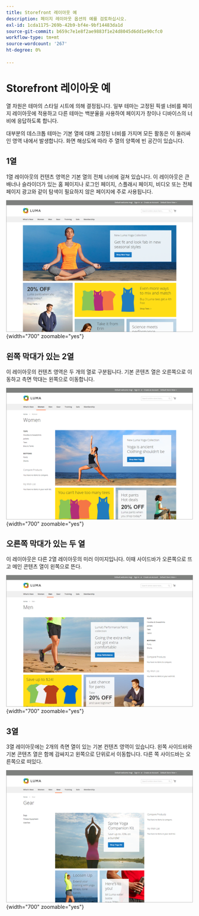 ```yaml
---
title: Storefront 레이아웃 예
description: 페이지 레이아웃 옵션의 예를 검토하십시오.
exl-id: 1cda1175-269b-42b9-bf4e-9bf14483da1d
source-git-commit: b659c7e1e8f2ae9883f1e24d8045d6dd1e90cfc0
workflow-type: tm+mt
source-wordcount: '267'
ht-degree: 0%

---
```


# Storefront 레이아웃 예

열 차원은 테마의 스타일 시트에 의해 결정됩니다. 일부 테마는 고정된 픽셀 너비를 페이지 레이아웃에 적용하고 다른 테마는 백분율을 사용하여 페이지가 창이나 디바이스의 너비에 응답하도록 합니다.

대부분의 데스크톱 테마는 기본 열에 대해 고정된 너비를 가지며 모든 활동은 이 둘러싸인 영역 내에서 발생합니다. 화면 해상도에 따라 주 열의 양쪽에 빈 공간이 있습니다.

## 1열

1열 레이아웃의 컨텐츠 영역은 기본 열의 전체 너비에 걸쳐 있습니다. 이 레이아웃은 큰 배너나 슬라이더가 있는 홈 페이지나 로그인 페이지, 스플래시 페이지, 비디오 또는 전체 페이지 광고와 같이 탐색이 필요하지 않은 페이지에 주로 사용됩니다.

![1열 레이아웃의 예](./assets/page-layout-1-col.png){width="700" zoomable="yes"}

## 왼쪽 막대가 있는 2열

이 레이아웃의 컨텐츠 영역은 두 개의 열로 구분됩니다. 기본 콘텐츠 열은 오른쪽으로 이동하고 측면 막대는 왼쪽으로 이동합니다.

![왼쪽 막대가 있는 두 열의 예](./assets/page-layout-2-col-left-bar.png){width="700" zoomable="yes"}

## 오른쪽 막대가 있는 두 열

이 레이아웃은 다른 2열 레이아웃의 미러 이미지입니다. 이때 사이드바가 오른쪽으로 뜨고 메인 콘텐츠 열이 왼쪽으로 뜬다.

![오른쪽 막대가 있는 두 열의 예](./assets/page-layout-2-col-right-bar.png){width="700" zoomable="yes"}

## 3열

3열 레이아웃에는 2개의 측면 열이 있는 기본 컨텐츠 영역이 있습니다. 왼쪽 사이드바와 기본 콘텐츠 열은 함께 감싸지고 왼쪽으로 단위로서 이동합니다. 다른 쪽 사이드바는 오른쪽으로 떠있다.

![3개 열의 예](./assets/page-layout-3-col.png){width="700" zoomable="yes"}
